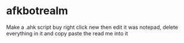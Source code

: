 afkbotrealm
===========

Make a .ahk script buy right click new then edit it was notepad, delete everything in it and copy paste the read me into it
